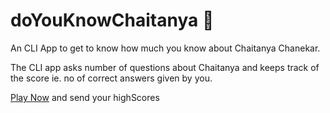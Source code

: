 # doYouKnowChaitanya :thinking:

An CLI App to get to know how much you know about Chaitanya Chanekar.

The CLI app asks number of questions about Chaitanya and keeps track of the score ie. no of correct answers given by you.

[Play Now](https://repl.it/@ChaitanyaCodes/doYouKnowChaitanya?embed=1output=1#index.js)
and send your highScores
